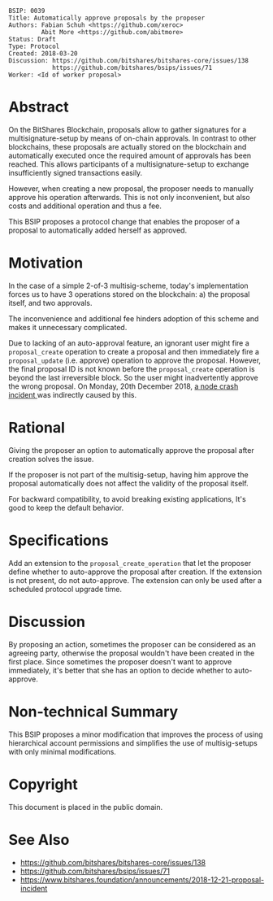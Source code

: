     BSIP: 0039
    Title: Automatically approve proposals by the proposer
    Authors: Fabian Schuh <https://github.com/xeroc>
             Abit More <https://github.com/abitmore>
    Status: Draft
    Type: Protocol
    Created: 2018-03-20
    Discussion: https://github.com/bitshares/bitshares-core/issues/138
                https://github.com/bitshares/bsips/issues/71
    Worker: <Id of worker proposal>

# Abstract

On the BitShares Blockchain, proposals allow to gather signatures for a
multisignature-setup by means of on-chain approvals. In contrast to
other blockchains, these proposals are actually stored on the blockchain
and automatically executed once the required amount of approvals has
been reached. This allows participants of a multisignature-setup to
exchange insufficiently signed transactions easily.

However, when creating a new proposal, the proposer needs to manually
approve his operation afterwards. This is not only inconvenient, but
also costs and additional operation and thus a fee.

This BSIP proposes a protocol change that enables the proposer of a
proposal to automatically added herself as approved.

# Motivation

In the case of a simple 2-of-3 multisig-scheme, today's implementation
forces us to have 3 operations stored on the blockchain: a) the proposal
itself, and two approvals.

The inconvenience and additional fee hinders adoption of this scheme and
makes it unnecessary complicated.

Due to lacking of an auto-approval feature, an ignorant user might fire a
`proposal_create` operation to create a proposal and then immediately fire
a `proposal_update` (i.e. approve) operation to approve the proposal.
However, the final proposal ID is not known before the `proposal_create`
operation is beyond the last irreversible block. So the user might
inadvertently approve the wrong proposal.
On Monday, 20th December 2018, [a node crash incident
](https://www.bitshares.foundation/announcements/2018-12-21-proposal-incident)
was indirectly caused by this.

# Rational

Giving the proposer an option to automatically approve the proposal
after creation solves the issue.

If the proposer is not part of the multisig-setup, having him approve
the proposal automatically does not affect the validity of the proposal
itself.

For backward compatibility, to avoid breaking existing applications,
It's good to keep the default behavior.

# Specifications

Add an extension to the `proposal_create_operation` that let the proposer
define whether to auto-approve the proposal after creation. If the
extension is not present, do not auto-approve. The extension can only be
used after a scheduled protocol upgrade time.

# Discussion

By proposing an action, sometimes the proposer can be considered as an
agreeing party, otherwise the proposal wouldn't have been created in
the first place. Since sometimes the proposer doesn't want to approve
immediately, it's better that she has an option to decide whether to
auto-approve.

# Non-technical Summary

This BSIP proposes a minor modification that improves the process of
using hierarchical account permissions and simplifies the use of
multisig-setups with only minimal modifications.

# Copyright

This document is placed in the public domain.

# See Also

* https://github.com/bitshares/bitshares-core/issues/138
* https://github.com/bitshares/bsips/issues/71
* https://www.bitshares.foundation/announcements/2018-12-21-proposal-incident
